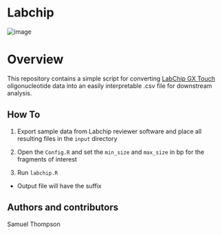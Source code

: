 # Labchip
![image](http://resources.perkinelmer.com/lab-solutions/resources/images_for_resize/LabChip_GX_GXII_Touch_Product.jpg)

# Overview

This repository contains a simple script for converting [LabChip GX Touch](https://www.perkinelmer.com/uk/product/labchip-gx-touch-24-cls138162) oligonucleotide data into an easily interpretable .csv file for downstream analysis.

## How To

1) Export sample data from Labchip reviewer software and place all resulting files in the `input` directory

2) Open the `Config.R` and set the `min_size` and `max_size` in bp for the fragments of interest

3) Run `labchip.R` 
  - Output file will have the suffix 


## Authors and contributors
Samuel Thompson

